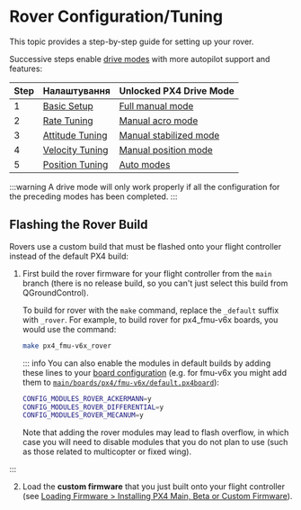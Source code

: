# Rover Configuration/Tuning

This topic provides a step-by-step guide for setting up your rover.

Successive steps enable [drive modes](../flight_modes_rover/index.md) with more autopilot support and features:

| Step | Налаштування                          | Unlocked PX4 Drive Mode                                                   |
| ---- | ------------------------------------- | ------------------------------------------------------------------------- |
| 1    | [Basic Setup](basic_setup.md)         | [Full manual mode](../flight_modes_rover/manual.md#manual-mode)           |
| 2    | [Rate Tuning](rate_tuning.md)         | [Manual acro mode](../flight_modes_rover/manual.md#acro-mode)             |
| 3    | [Attitude Tuning](attitude_tuning.md) | [Manual stabilized mode](../flight_modes_rover/manual.md#stabilized-mode) |
| 4    | [Velocity Tuning](velocity_tuning.md) | [Manual position mode](../flight_modes_rover/manual.md#manual-mode)       |
| 5    | [Position Tuning](position_tuning.md) | [Auto modes](../flight_modes_rover/auto.md)                               |

:::warning
A drive mode will only work properly if all the configuration for the preceding modes has been completed.
:::

## Flashing the Rover Build

Rovers use a custom build that must be flashed onto your flight controller instead of the default PX4 build:

1. First build the rover firmware for your flight controller from the `main` branch (there is no release build, so you can't just select this build from QGroundControl).

   To build for rover with the `make` command, replace the `_default` suffix with `_rover`.
   For example, to build rover for px4_fmu-v6x boards, you would use the command:

   ```sh
   make px4_fmu-v6x_rover
   ```

   ::: info
   You can also enable the modules in default builds by adding these lines to your [board configuration](../hardware/porting_guide_config.md) (e.g. for fmu-v6x you might add them to [`main/boards/px4/fmu-v6x/default.px4board`](https://github.com/PX4/PX4-Autopilot/blob/main/boards/px4/fmu-v6x/default.px4board)):

   ```sh
   CONFIG_MODULES_ROVER_ACKERMANN=y
   CONFIG_MODULES_ROVER_DIFFERENTIAL=y
   CONFIG_MODULES_ROVER_MECANUM=y
   ```

   Note that adding the rover modules may lead to flash overflow, in which case you will need to disable modules that you do not plan to use (such as those related to multicopter or fixed wing).

:::

2. Load the **custom firmware** that you just built onto your flight controller (see [Loading Firmware > Installing PX4 Main, Beta or Custom Firmware](../config/firmware.md#installing-px4-main-beta-or-custom-firmware)).
